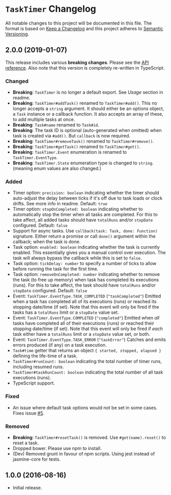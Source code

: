 # `TaskTimer` Changelog

All notable changes to this project will be documented in this file. The format is based on [Keep a Changelog](http://keepachangelog.com/en/1.0.0/) and this project adheres to [Semantic Versioning](http://semver.org).

## 2.0.0 (2019-01-07)
This release includes various **breaking changes**. Please see the [API reference][docs]. Also note that this version is completely re-written in TypeScript.

### Changed
- **Breaking**: `TaskTimer` is no longer a default export. See _Usage_ section in readme.
- **Breaking**: `TaskTimer#addTask()` renamed to `TaskTimer#add()`. This no longer accepts a `string` argument. It should either be an options object, a `Task` instance or a callback function. It also accepts an array of these, to add multiple tasks at once.
- **Breaking**: `Task#name` renamed to `Task#id`.
- **Breaking**: The task ID is optional (auto-generated when omitted) when task is created via `#add()`. But `callback` is now required.
- **Breaking**: `TaskTimer#removeTask()` renamed to `TaskTimer#remove()`.
- **Breaking**: `TaskTimer#getTask()` renamed to `TaskTimer#get()`.
- **Breaking**: `TaskTimer.Event` enumeration is renamed to `TaskTimer.EventType`.
- **Breaking**: `TaskTimer.State` enumeration type is changed to `string`. (meaning enum values are also changed.)

### Added
- Timer option: `precision: boolean` indicating whether the timer should auto-adjust the delay between ticks if it's off due to task loads or clock drifts. See more info in readme. Default: `true`
- Timer option: `stopOnCompleted: boolean` indicating whether to automatically stop the timer when all tasks are completed. For this to take affect, all added tasks should have `totalRuns` and/or `stopDate` configured. Default: `false`
- Support for async tasks. Use `callback(task: Task, done: Function)` signature. Either return a promise or call `done()` argument within the callback; when the task is done.
- Task option: `enabled: boolean` indicating whether the task is currently enabled. This essentially gives you a manual control over execution. The task will always bypass the callback while this is set to `false`.
- Task option: `tickDelay: number` to specify a number of ticks to allow before running the task for the first time.
- Task option: `removeOnCompleted: number` indicating whether to remove the task (to free up memory) when task has completed its executions (runs). For this to take affect, the task should have `totalRuns` and/or `stopDate` configured. Default: `false`
- Event: `TaskTimer.EventType.TASK_COMPLETED` (`"taskCompleted"`) Emitted when a task has completed all of its executions (runs) or reached its stopping date/time (if set). Note that this event will only be fired if the tasks has a `totalRuns` limit or a `stopDate` value set.
- Event: `TaskTimer.EventType.COMPLETED` (`"completed"`) Emitted when *all* tasks have completed all of their executions (runs) or reached their stopping date/time (if set). Note that this event will only be fired if *each* task either have a `totalRuns` limit or a `stopDate` value set, or both.
- Event: `TaskTimer.EventType.TASK_ERROR` (`"taskError"`) Catches and emits errors produced (if any) on a task execution.
- `Task#time` getter that returns an object `{ started, stopped, elapsed }` defining the life-time of a task.
- `TaskTimer#runCount: boolean` indicating the total number of timer runs, including resumed runs.
- `TaskTimer#taskRunCount: boolean` indicating the total number of all task executions (runs).
- TypeScript support.

### Fixed
- An issue where default task options would not be set in some cases. Fixes issue [#5](https://github.com/onury/tasktimer/issues/5).

### Removed
- **Breaking**: `TaskTimer#resetTask()` is removed. Use `#get(name).reset()` to reset a task.
- Dropped bower. Please use npm to install.
- (Dev) Removed grunt in favour of npm scripts. Using jest instead of jasmine-core for tests.


## 1.0.0 (2016-08-16)

- Initial release.


[docs]:https://onury.io/tasktimer/api